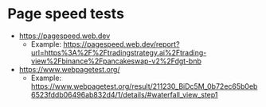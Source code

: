 # Page speed tests

* https://pagespeed.web.dev
  * Example: https://pagespeed.web.dev/report?url=https%3A%2F%2Ftradingstrategy.ai%2Ftrading-view%2Fbinance%2Fpancakeswap-v2%2Fdgt-bnb
* https://www.webpagetest.org/
  * Example: https://www.webpagetest.org/result/211230_BiDc5M_0b72ec65b0eb6523fddb06496ab832d4/1/details/#waterfall_view_step1